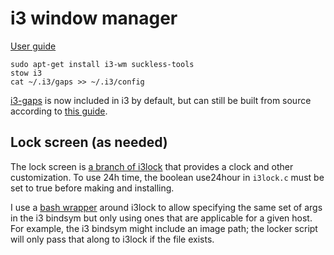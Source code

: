 # i3 window manager
[User guide](https://i3wm.org/docs/userguide.html)

```
sudo apt-get install i3-wm suckless-tools
stow i3
cat ~/.i3/gaps >> ~/.i3/config
```

[i3-gaps](https://github.com/Airblader/i3) is now included in i3 by default, but
can still be built from source according to [this
guide](benjames.io/2017/09/03/installing-i3-gaps-on-ubuntu-16-04/).

## Lock screen (as needed)
The lock screen is [a branch of i3lock](https://github.com/Lixxia/i3lock) that
provides a clock and other customization. To use 24h time, the boolean use24hour
in `i3lock.c` must be set to true before making and installing.

I use a [bash wrapper](scripts/locker) around i3lock to allow specifying the
same set of args in the i3 bindsym but only using ones that are applicable for a
given host. For example, the i3 bindsym might include an image path; the locker
script will only pass that along to i3lock if the file exists.
